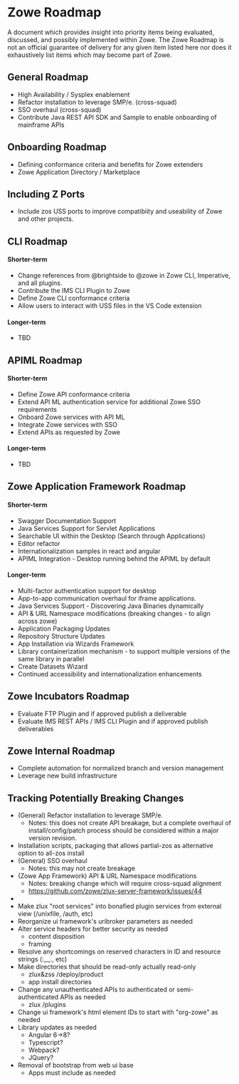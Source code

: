 # Zowe Roadmap

A document which provides insight into priority items being evaluated, discussed, and possibly implemented within Zowe. The Zowe Roadmap is not an official guarantee of delivery for any given item listed here nor does it exhaustively list items which may become part of Zowe.

## General Roadmap
* High Availability / Sysplex enablement
* Refactor installation to leverage SMP/e. (cross-squad)
* SSO overhaul (cross-squad)
* Contribute Java REST API SDK and Sample to enable onboarding of mainframe APIs

## Onboarding Roadmap
* Defining conformance criteria and benefits for Zowe extenders
* Zowe Application Directory / Marketplace

## Including Z Ports
* Include zos USS ports to improve compatibiity and useability of Zowe and other projects.

## CLI Roadmap
#### Shorter-term
* Change references from @brightside to @zowe in Zowe CLI, Imperative, and all plugins.
* Contribute the IMS CLI Plugin to Zowe
* Define Zowe CLI conformance criteria
* Allow users to interact with USS files in the VS Code extension
#### Longer-term
* TBD

## APIML Roadmap
#### Shorter-term
* Define Zowe API conformance criteria
* Extend API ML authentication service for additional Zowe SSO requirements
* Onboard Zowe services with API ML
* Integrate Zowe services with SSO
* Extend APIs as requested by Zowe
#### Longer-term
* TBD

## Zowe Application Framework Roadmap
#### Shorter-term
* Swagger Documentation Support
* Java Services Support for Servlet Applications
* Searchable UI within the Desktop (Search through Applications)
* Editor refactor
* Internationalization samples in react and angular
* APIML Integration - Desktop running behind the APIML by default
#### Longer-term
* Multi-factor authentication support for desktop
* App-to-app communication overhaul for iframe applications.
* Java Services Support - Discovering Java Binaries dynamically
* API & URL Namespace modifications (breaking changes - to align across zowe)
* Application Packaging Updates
* Repository Structure Updates
* App Installation via Wizards Framework
* Library containerization mechanism - to support multiple versions of the same library in parallel
* Create Datasets Wizard
* Continued accessibility and internationalization enhancements

## Zowe Incubators Roadmap
* Evaluate FTP Plugin and if approved publish a deliverable
* Evaluate IMS REST APIs / IMS CLI Plugin and if approved publish deliverables

## Zowe Internal Roadmap
* Complete automation for normalized branch and version management
* Leverage new build infrastructure

## Tracking Potentially Breaking Changes
* (General) Refactor installation to leverage SMP/e. 
    - Notes: this does not create API breakage, but a complete overhaul of install/config/patch process should be considered within a major version revision.
* Installation scripts, packaging that allows partial-zos as alternative option to all-zos install
* (General) SSO overhaul 
    - Notes: this may not create breakage
* (Zowe App Framework) API & URL Namespace modifications
    - Notes: breaking change which will require cross-squad alignment
    - https://github.com/zowe/zlux-server-framework/issues/44
* 
* Make zlux "root services" into bonafied plugin services from external view (/unixfile, /auth, etc)
* Reorganize ui framework's uribroker parameters as needed
* Alter service headers for better security as needed
    * content disposition
    * framing
* Resolve any shortcomings on reserved characters in ID and resource strings (:,_,., etc)
* Make directories that should be read-only actually read-only
    * zlux&zss /deploy/product
    * app install directories
* Change any unauthenticated APIs to authenticated or semi-authenticated APIs as needed
    * zlux /plugins
* Change ui framework's html element IDs to start with "org-zowe" as needed
* Library updates as needed
    * Angular 6->8?
    * Typescript?
    * Webpack?
    * JQuery?
* Removal of bootstrap from web ui base
    * Apps must include as needed
